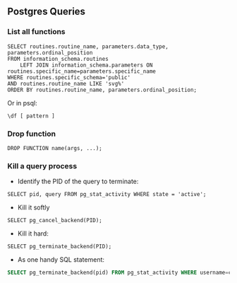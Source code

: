 ## Postgres Queries

### List all functions

```
SELECT routines.routine_name, parameters.data_type, parameters.ordinal_position
FROM information_schema.routines
    LEFT JOIN information_schema.parameters ON routines.specific_name=parameters.specific_name
WHERE routines.specific_schema='public'
AND routines.routine_name LIKE 'svg%'
ORDER BY routines.routine_name, parameters.ordinal_position;
```
Or in psql:
```
\df [ pattern ]
```

### Drop function
```
DROP FUNCTION name(args, ...);
```

### Kill a query process

* Identify the PID of the query to terminate:
```
SELECT pid, query FROM pg_stat_activity WHERE state = 'active'; 
```
* Kill it softly
```
SELECT pg_cancel_backend(PID);  
```
* Kill it hard:
```
SELECT pg_terminate_backend(PID);
```
* As one handy SQL statement:
```sql
SELECT pg_terminate_backend(pid) FROM pg_stat_activity WHERE username=current_user
```

